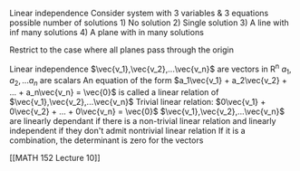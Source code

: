 Linear independence
	Consider system with 3 variables & 3 equations
	possible number of solutions
	1) No solution
	2) Single solution
	3) A line with inf many solutions
	4) A plane with in many solutions

Restrict to the case where all planes pass through the origin

Linear independence
	$\vec{v_1},\vec{v_2},...\vec{v_n}$ are vectors in R<sup>n</sup>
	$a_1,a_2,...a_n$ are scalars
	An equation of the form 
		$a_1\vec{v_1} + a_2\vec{v_2} + ... + a_n\vec{v_n} = \vec{0}$ is called a linear relation of $\vec{v_1},\vec{v_2},...\vec{v_n}$
	Trivial linear relation:
		$0\vec{v_1} + 0\vec{v_2} + ... + 0\vec{v_n} = \vec{0}$
	$\vec{v_1},\vec{v_2},...\vec{v_n}$ are linearly dependant if there is a non-trivial linear relation and linearly independent if they don't admit nontrivial linear relation
If it is a combination, the determinant is zero for the vectors

[[MATH 152 Lecture 10]]